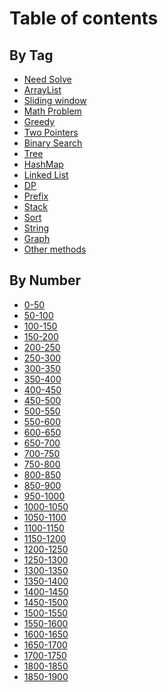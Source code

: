 # Table of contents

## By Tag

* [Need Solve](README.md)
* [ArrayList](<README (1).md>)
* [Sliding window](by-tag/sliding-window.md)
* [Math Problem](<README (2) (1).md>)
* [Greedy](<README (1) (1).md>)
* [Two Pointers](by-tag/two-pointers.md)
* [Binary Search](by-tag/binary-search.md)
* [Tree](<README (1) (1) (1).md>)
* [HashMap](by-tag/hashmap.md)
* [Linked List](by-tag/linked-list.md)
* [DP](<README (1) (1) (1) (1).md>)
* [Prefix](by-tag/prefix.md)
* [Stack](by-tag/stack.md)
* [Sort](by-tag/sort.md)
* [String](by-tag/string.md)
* [Graph](by-tag/graph.md)
* [Other methods](by-tag/other-methods.md)

## By Number

* [0-50](by-number/0-50.md)
* [50-100](by-number/50-100.md)
* [100-150](by-number/100-150.md)
* [150-200](by-number/150-200.md)
* [200-250](by-number/200-250.md)
* [250-300](by-number/250-300.md)
* [300-350](by-number/300-350.md)
* [350-400](by-number/page-3.md)
* [400-450](by-number/400-450.md)
* [450-500](by-number/450-500.md)
* [500-550](by-number/500-550.md)
* [550-600](by-number/550-600.md)
* [600-650](by-number/600-650.md)
* [650-700](by-number/650-700.md)
* [700-750](by-number/700-750.md)
* [750-800](by-number/750-800.md)
* [800-850](by-number/800-850.md)
* [850-900](by-number/850-900.md)
* [950-1000](by-number/950-1000.md)
* [1000-1050](by-number/1000-1050.md)
* [1050-1100](by-number/1050-1100.md)
* [1100-1150](by-number/1100-1150.md)
* [1150-1200](by-number/1150-1200.md)
* [1200-1250](by-number/1200-1250.md)
* [1250-1300](by-number/1250-1300.md)
* [1300-1350](by-number/1300-1350.md)
* [1350-1400](by-number/1350-1400.md)
* [1400-1450](by-number/1400-1450.md)
* [1450-1500](by-number/1450-1500.md)
* [1500-1550](by-number/1500-1550.md)
* [1550-1600](by-number/1550-1600.md)
* [1600-1650](by-number/1600-1650.md)
* [1650-1700](by-number/1650-1700.md)
* [1700-1750](by-number/1700-1750.md)
* [1800-1850](by-number/1800-1850.md)
* [1850-1900](by-number/1850-1900.md)
